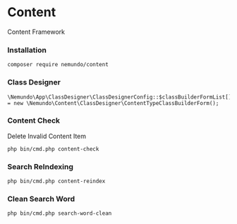 # ContentContent Framework### Installation```composer require nemundo/content```### Class Designer```\Nemundo\App\ClassDesigner\ClassDesignerConfig::$classBuilderFormList[] = new \Nemundo\Content\ClassDesigner\ContentTypeClassBuilderForm();```### Content CheckDelete Invalid Content Item```php bin/cmd.php content-check```### Search ReIndexing```php bin/cmd.php content-reindex```### Clean Search Word```php bin/cmd.php search-word-clean```